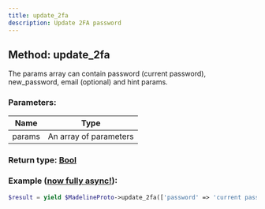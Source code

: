 ```yaml
---
title: update_2fa
description: Update 2FA password
---
```

## Method: update_2fa  

The params array can contain password (current password), new_password, email (optional) and hint params.

### Parameters:

| Name     |    Type       |
|----------|---------------|
|params|An array of parameters|

### Return type: [Bool](API_docs/types/Bool.md)

### Example ([now fully async!](https://docs.madelineproto.xyz/docs/ASYNC.html)):


```php
$result = yield $MadelineProto->update_2fa(['password' => 'current password', 'new_password' => 'New password', 'email' => 'daniil@daniil.it', 'hint' => 'ponies']);
```
